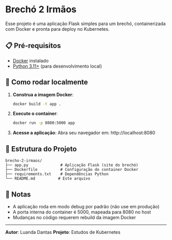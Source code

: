 # Brechó 2 Irmãos

Esse projeto é uma aplicação Flask simples para um brechó, containerizada com Docker e pronta para deploy no Kubernetes.

## 📋 Pré-requisitos

- [Docker](https://www.docker.com/get-started) instalado
- [Python 3.11+](https://www.python.org/downloads/) (para desenvolvimento local)

## 🚀 Como rodar localmente

1. **Construa a imagem Docker**:
   ```bash
   docker build -t app .
   ```

2. **Execute o container**:
   ```bash
   docker run -p 8080:5000 app
   ```

3. **Acesse a aplicação**:
   Abra seu navegador em: http://localhost:8080





## 📁 Estrutura do Projeto

```
brecho-2-irmaos/
├── app.py              # Aplicação Flask (site do brechó)
├── Dockerfile          # Configuração do container Docker
├── requirements.txt    # Dependências Python
└── README.md          # Este arquivo
```

## 📝 Notas

- A aplicação roda em modo debug por padrão (não use em produção)
- A porta interna do container é 5000, mapeada para 8080 no host
- Mudanças no código requerem rebuild da imagem Docker

---

**Autor**: Luanda Dantas 
**Projeto**: Estudos de Kubernetes 